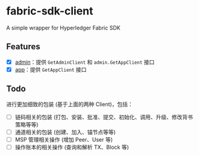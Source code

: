 # fabric-sdk-client

A simple wrapper for Hyperledger Fabric SDK

## Features

- [x] [admin](./client/admin.go)：提供 `GetAdminClient` 和 `admin.GetAppClient` 接口
- [x] [app](./client/app.go)：提供 `GetAppClient` 接口

## Todo 

进行更加细致的包装 (基于上面的两种 Client)，包括：

- [ ] 链码相关的包装 (打包、安装、批准、提交、初始化、调用、升级、修改背书策略等等)
- [ ] 通道相关的包装 (创建、加入、锚节点等等)
- [ ] MSP 管理相关操作 (增加 Peer、User 等)
- [ ] 操作账本的相关操作 (查询和解析 TX、Block 等)
